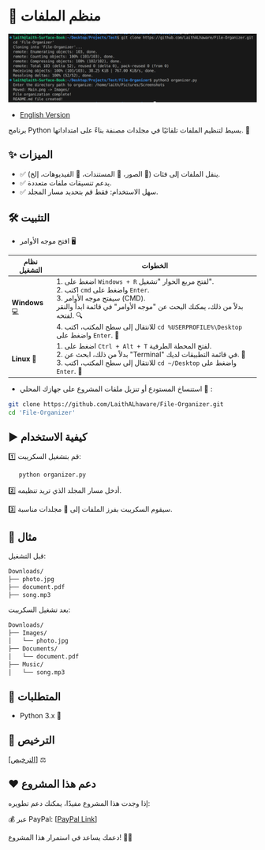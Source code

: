 # 📂 منظم الملفات

![Alt Text](Main.png)

- [English Version](README.md)

برنامج Python بسيط لتنظيم الملفات تلقائيًا في مجلدات مصنفة بناءً على امتداداتها. 🚀

## ✨ الميزات
- ✅ ينقل الملفات إلى فئات (📸 الصور، 📄 المستندات، 🎥 الفيديوهات، إلخ).
- ✅ يدعم تنسيقات ملفات متعددة.
- ✅ سهل الاستخدام: فقط قم بتحديد مسار المجلد.

## 🛠 التثبيت

- افتح موجه الأوامر 🖥️

| **نظام التشغيل** | **الخطوات** |
|----------------------|-------------------------------------------------------------------------------------------------------------------|
| **Windows** 💻 | 1. اضغط على `Windows + R` لفتح مربع الحوار "تشغيل". <br> 2. اكتب `cmd` واضغط على `Enter`. <br> 3. سيفتح موجه الأوامر (CMD). <br> بدلاً من ذلك، يمكنك البحث عن "موجه الأوامر" في قائمة ابدأ والنقر لفتحه. 🔍 <br> 4. للانتقال إلى سطح المكتب، اكتب `cd %USERPROFILE%\Desktop` واضغط على `Enter`. 📂 |
| **Linux** 🐧 | 1. اضغط على `Ctrl + Alt + T` لفتح المحطة الطرفية. <br>2. بدلاً من ذلك، ابحث عن "Terminal" في قائمة التطبيقات لديك. 💨 <br>3. للانتقال إلى سطح المكتب، اكتب `cd ~/Desktop` واضغط على `Enter`. 📂 |

- استنساخ المستودع أو تنزيل ملفات المشروع على جهازك المحلي 📂  :
```bash
git clone https://github.com/LaithALhaware/File-Organizer.git
cd 'File-Organizer'
```
## ▶️ كيفية الاستخدام
1️⃣ قم بتشغيل السكريبت:
``` bash
   python organizer.py
```
2️⃣ أدخل مسار المجلد الذي تريد تنظيمه.

3️⃣ سيقوم السكريبت بفرز الملفات إلى 📂 مجلدات مناسبة.

## 📌 مثال
قبل التشغيل:
```
Downloads/
├── photo.jpg
├── document.pdf
├── song.mp3
```

بعد تشغيل السكريبت:
```
Downloads/
├── Images/
│   └── photo.jpg
├── Documents/
│   └── document.pdf
├── Music/
│   └── song.mp3
```
## 🔧 المتطلبات
- Python 3.x 🐍

## 📝 الترخيص
[[الترخيص](LICENSE)] ⚖️

## ❤️ دعم هذا المشروع
إذا وجدت هذا المشروع مفيدًا، يمكنك دعم تطويره:

💰 عبر PayPal: [[PayPal Link](https://www.paypal.com/ncp/payment/KC9EETJDVZQHG)]

دعمك يساعد في استمرار هذا المشروع! 🚀🔥
